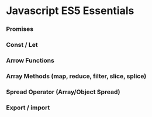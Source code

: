 # Javascript ES5 Essentials
### Promises
### Const / Let
### Arrow Functions
### Array Methods (map, reduce, filter, slice, splice)
### Spread Operator (Array/Object Spread)
### Export / import
